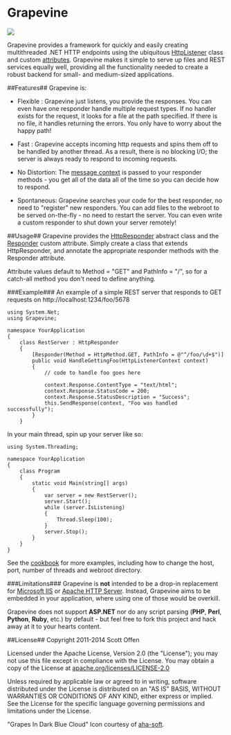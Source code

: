 Grapevine
=========

![](https://raw.github.com/scottoffen/Grapevine/master/grapevine.png)

Grapevine provides a framework for quickly and easily creating multithreaded .NET HTTP endpoints using the ubiquitous [HttpListener](http://msdn.microsoft.com/en-us/library/vstudio/system.net.httplistener(v=vs.100)) class and custom [attributes](http://msdn.microsoft.com/en-us/library/sw480ze8.aspx).  Grapevine makes it simple to serve up files and REST services equally well, providing all the functionality needed to create a robust backend for small- and medium-sized applications.

##Features##
Grapevine is:

- Flexible : Grapevine just listens, you provide the responses. You can even have one responder handle multiple request types. If no handler exists for the request, it looks for a file at the path specified.  If there is no file, it handles returning the errors.  You only have to worry about the happy path!

- Fast : Grapevine accepts incoming http requests and spins them off to be handled by another thread.  As a result, there is no blocking I/O; the server is always ready to respond to incoming requests.

- No Distortion: The [message context](http://msdn.microsoft.com/en-us/library/vstudio/system.net.httplistenercontext(v=vs.110).aspx) is passed to your responder methods - you get all of the data all of the time so you can decide how to respond.

- Spontaneous: Grapevine searches your code for the best responder, no need to "register" new responders.  You can add files to the webroot to be served on-the-fly - no need to restart the server.  You can even write a custom responder to shut down your server remotely!

##Usage##
Grapevine provides the [HttpResponder](https://github.com/scottoffen/Grapevine/blob/master/Grapevine/HttpResponder.cs) abstract class and the [Responder](https://github.com/scottoffen/Grapevine/blob/master/Grapevine/Responder.cs) custom attribute.  Simply create a class that extends HttpResponder, and annotate the appropriate responder methods with the Responder attribute.

Attribute values default to Method = "GET" and PathInfo = "/", so for a catch-all method you don't need to define anything.

###Example###
An example of a simple REST server that responds to GET requests on http://localhost:1234/foo/5678

    using System.Net;
    using Grapevine;
    
    namespace YourApplication
    {
        class RestServer : HttpResponder
        {
            [Responder(Method = HttpMethod.GET, PathInfo = @"^/foo/\d+$")]
            public void HandleGettingFoo(HttpListenerContext context)
            {
    			// code to handle foo goes here

                context.Response.ContentType = "text/html";
                context.Response.StatusCode = 200;
                context.Response.StatusDescription = "Success";
                this.SendResponse(context, "Foo was handled successfully");
            }
        }

In your main thread, spin up your server like so:

    using System.Threading;

    namespace YourApplication
    {
        class Program
        {
            static void Main(string[] args)
            {
                var server = new RestServer();
                server.Start();
                while (server.IsListening)
                {
                    Thread.Sleep(100);
                }
                server.Stop();
            }
        }
    }

See the [cookbook](https://github.com/scottoffen/Grapevine/wiki) for more examples, including how to change the host, port, number of threads and webroot directory.

###Limitations###
Grapevine is **not** intended to be a drop-in replacement for [Microsoft IIS](http://www.iis.net/) or [Apache HTTP Server](http://httpd.apache.org/).  Instead, Grapevine aims to be embedded in your application, where using one of those would be overkill.

Grapevine does not support **ASP.NET** nor do any script parsing (**PHP**, **Perl**, **Python**, **Ruby**, etc.) by default - but feel free to fork this project and hack away at it to your hearts content.

##License##
Copyright 2011-2014 Scott Offen

Licensed under the Apache License, Version 2.0 (the "License");
you may not use this file except in compliance with the License.
You may obtain a copy of the License at [apache.org/licenses/LICENSE-2.0](http://www.apache.org/licenses/LICENSE-2.0)

Unless required by applicable law or agreed to in writing, software
distributed under the License is distributed on an "AS IS" BASIS,
WITHOUT WARRANTIES OR CONDITIONS OF ANY KIND, either express or implied.
See the License for the specific language governing permissions and
limitations under the License.

"Grapes In Dark Blue Cloud" Icon courtesy of [aha-soft](http://www.aha-soft.com/free-icons/free-dark-blue-cloud-icons/).
